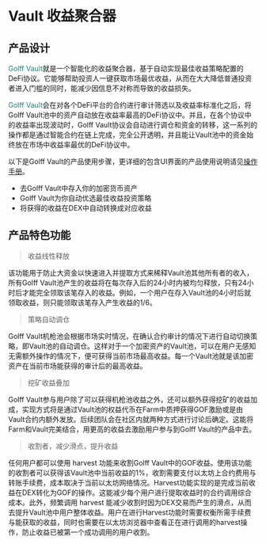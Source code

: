 # Vault 收益聚合器

## 产品设计
<font color=#118b80>Golff Vault</font>就是一个智能化的收益聚合器，基于自动实现最佳收益策略配置的DeFi协议。它能够帮助投资人一键获取市场最优收益，从而在大大降低普通投资者进入门槛的同时，能减少因信息不对称而导致的收益损失。

<font color=#118b80>Golff Vault</font>会在对各个DeFi平台的合约进行审计筛选以及收益率标准化之后，将Golff Vault池中的资产自动放在收益率最高的DeFi协议中。并且，在各个协议中的收益率出现波动时，Golff Vault协议会自动进行调仓和资金的转移，这一系列的操作都是通过智能合约在链上完成，完全公开透明，并且能让Vault池中的资金始终放在市场中收益率最优的DeFi协议中。

以下是Golff Vault的产品使用步骤，更详细的包含UI界面的产品使用说明请见[操作手册](VaultV2)。

- 去Golff Vault中存入你的加密货币资产
- Golff Vault为你自动优选最佳收益投资策略
- 将获得的收益在DEX中自动转换成对应收益

## 产品特色功能

> 收益线性释放

该功能用于防止大资金以快速进入并提取方式来稀释Vault池其他所有者的收入，所有Golff Vault池产生的收益将在每次存入后的24小时内被均匀释放，只有24小时后才能完全领取该笔存入的收益。例如，一个用户在存入Vault池的4小时后就领取收益，则只能领取该笔存入产生收益的1/6。

> 策略自动调仓

Golff  Vault机枪池会根据市场实时情况，在确认合约审计的情况下进行自动切换策略，即Vault池的自动调仓。这样对于一个加密资产的Vault池，可以在用户无感知无需额外操作的情况下，便可获得当前市场最高收益。每一个Vault池就是该加密资产在当前市场能获得的审计后的最高收益。

> 挖矿收益叠加

Golff Vault参与用户除了可以获得机枪池收益之外，还可以额外获得挖矿的收益加成，实现方式将是通过Vault池的权益代币在Farm中质押获得GOF激励或是由Vault合约内额外发放。后续团队会在社区内就两种方式进行讨论后确定。这能将Farm和Vault完美结合，用更高的收益去激励用户参与到Golff Vault的产品中去。

> 收割者，减少滑点，提升收益

任何用户都可以使用 harvest 功能来收割Golff Vault中的GOF收益。使用该功能的收割者可以获得该Vault池中当前收益的1%，收割需要支付以太坊上合约费用与转账手续费，成本取决于当前以太坊网络情况。Harvest功能实现的是完成当前收益在DEX转化为GOF的操作。这能减少每个用户进行提取收益时的合约调用综合成本。此外，频繁调用 harvest 能减少收割时因为DEX交易而产生的滑点，从而去提升Vault池中用户整体收益。用户在进行Harvest功能时需要权衡所需手续费与能获取的收益，同时也需要在以太坊浏览器中查看正在进行调用的harvest操作，防止收益已被第一个成功调用的用户收割。
